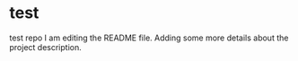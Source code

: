 # test
test repo
I am editing the README file. Adding some more details about the project description.

